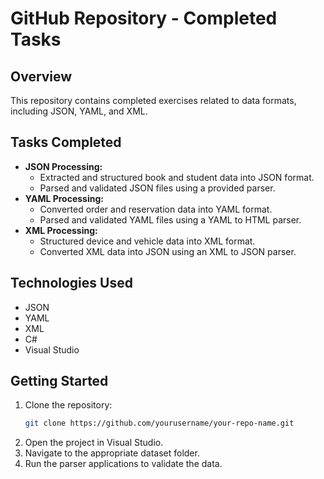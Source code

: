 # GitHub Repository - Completed Tasks

## Overview
This repository contains completed exercises related to data formats, including JSON, YAML, and XML.

## Tasks Completed
- **JSON Processing:**
  - Extracted and structured book and student data into JSON format.
  - Parsed and validated JSON files using a provided parser.
- **YAML Processing:**
  - Converted order and reservation data into YAML format.
  - Parsed and validated YAML files using a YAML to HTML parser.
- **XML Processing:**
  - Structured device and vehicle data into XML format.
  - Converted XML data into JSON using an XML to JSON parser.

## Technologies Used
- JSON
- YAML
- XML
- C#
- Visual Studio

## Getting Started
1. Clone the repository:
   ```sh
   git clone https://github.com/yourusername/your-repo-name.git
   ```
2. Open the project in Visual Studio.
3. Navigate to the appropriate dataset folder.
4. Run the parser applications to validate the data.
